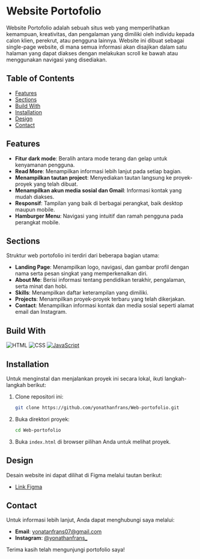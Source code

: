 # Website Portofolio

Website Portofolio adalah sebuah situs web yang memperlihatkan kemampuan, kreativitas, dan pengalaman yang dimiliki oleh individu kepada calon klien, perekrut, atau pengguna lainnya. Website ini dibuat sebagai single-page website, di mana semua informasi akan disajikan dalam satu halaman yang dapat diakses dengan melakukan scroll ke bawah atau menggunakan navigasi yang disediakan.

## Table of Contents

- [Features](#features)
- [Sections](#sections)
- [Build With](#build-with)
- [Installation](#installation)
- [Design](#design)
- [Contact](#contact)

## Features

- **Fitur dark mode**: Beralih antara mode terang dan gelap untuk kenyamanan pengguna.
- **Read More**: Menampilkan informasi lebih lanjut pada setiap bagian.
- **Menampilkan tautan project**: Menyediakan tautan langsung ke proyek-proyek yang telah dibuat.
- **Menampilkan akun media sosial dan Gmail**: Informasi kontak yang mudah diakses.
- **Responsif**: Tampilan yang baik di berbagai perangkat, baik desktop maupun mobile.
- **Hamburger Menu**: Navigasi yang intuitif dan ramah pengguna pada perangkat mobile.

## Sections

Struktur web portofolio ini terdiri dari beberapa bagian utama:

- **Landing Page**: Menampilkan logo, navigasi, dan gambar profil dengan nama serta pesan singkat yang memperkenalkan diri.
- **About Me**: Berisi informasi tentang pendidikan terakhir, pengalaman, serta minat dan hobi.
- **Skills**: Menampilkan daftar keterampilan yang dimiliki.
- **Projects**: Menampilkan proyek-proyek terbaru yang telah dikerjakan.
- **Contact**: Menampilkan informasi kontak dan media sosial seperti alamat email dan Instagram.

## Build With

![HTML](https://img.shields.io/badge/HTML5-E34F26?style=for-the-badge&logo=html5&logoColor=white)
![CSS](https://img.shields.io/badge/CSS3-1572B6?style=for-the-badge&logo=css3&logoColor=white)
[![JavaScript](https://img.shields.io/badge/JavaScript-F7DF1E?style=for-the-badge&logo=javascript&logoColor=black)](https://www.JavaScript.net/)

## Installation

Untuk menginstal dan menjalankan proyek ini secara lokal, ikuti langkah-langkah berikut:

1. Clone repositori ini:
    ```bash
    git clone https://github.com/yonathanfrans/Web-portofolio.git
    ```
2. Buka direktori proyek:
    ```bash
    cd Web-portofolio
    ```
3. Buka `index.html` di browser pilihan Anda untuk melihat proyek.

## Design

Desain website ini dapat dilihat di Figma melalui tautan berikut:
- [Link Figma](https://www.figma.com/design/askNw10UqfjDv7i4KOXGUg/Web-Portofolio?node-id=0-1&t=PNcffT4Nh8PvGr7k-1)

## Contact

Untuk informasi lebih lanjut, Anda dapat menghubungi saya melalui:
- **Email**: [yonatanfrans07@gmail.com](mailto:yonatanfrans07@gmail.com)
- **Instagram**: [@yonathanfrans_](https://www.instagram.com/yonathanfrans_)

Terima kasih telah mengunjungi portofolio saya!
